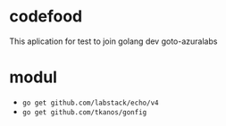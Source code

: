 # codefood
This aplication for test to join golang dev goto-azuralabs

# modul
* `go get github.com/labstack/echo/v4`
* `go get github.com/tkanos/gonfig`
